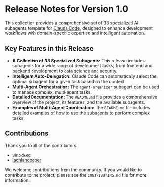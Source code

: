 # Release Notes for Version 1.0

This collection provides a comprehensive set of 33 specialized AI subagents template for [Claude Code](https://docs.anthropic.com/en/docs/claude-code), designed to enhance development workflows with domain-specific expertise and intelligent automation.

## Key Features in this Release

*   **A Collection of 33 Specialized Subagents:** This release includes subagents for a wide range of development tasks, from frontend and backend development to data science and security.
*   **Intelligent Auto-Delegation:** Claude Code can automatically select the optimal subagent for a given task based on the context.
*   **Multi-Agent Orchestration:** The `agent-organizer` subagent can be used to manage complex, multi-agent tasks.
*   **Detailed Documentation:** The `README.md` file provides a comprehensive overview of the project, its features, and the available subagents.
*   **Examples of Multi-Agent Coordination:** The `README.md` file includes detailed examples of how to use the subagents to perform complex tasks.

## Contributions

Thank you to all of the contributors

*   [vinod-sc](https://github.com/vinod-sc)
*   [lachlancooper](https://github.com/lachlancooper)

We welcome contributions from the community. If you would like to contribute to the project, please see the `CONTRIBUTING.md` file for more information.
